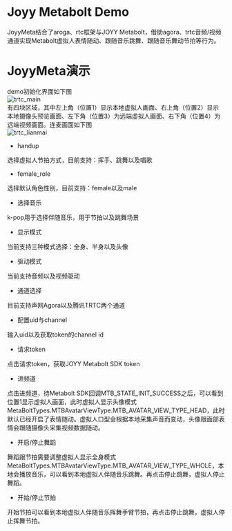 # Joyy Metabolt Demo
JoyyMeta结合了aroga、rtc框架与JOYY Metabolt，借助agora、trtc音频/视频通道实现Metabolt虚拟人表情随动、跟随音乐跳舞、跟随音乐舞动节拍等行为。

# JoyyMeta演示

demo初始化界面如下图<br>![trtc_main](https://user-images.githubusercontent.com/18079722/229682779-670b85c4-d5f9-4801-8c20-7ec7040e9977.jpg)<br>
有四块区域，其中左上角（位置1）显示本地虚拟人画面、右上角（位置2）显示本地摄像头预览画面、左下角（位置3）为远端虚拟人画面、右下角（位置4）为远端视频画面。连麦画面如下图<br>![trtc_lianmai](https://user-images.githubusercontent.com/18079722/229683705-fca82c97-5566-47c0-80a6-d1d37ce491c6.jpg)


- handup

选择虚拟人节拍方式，目前支持：挥手、跳舞以及唱歌

- female_role

选择默认角色性别，目前支持：female以及male

- 选择音乐

k-pop用于选择伴随音乐，用于节拍以及跳舞场景

- 显示模式

当前支持三种模式选择：全身、半身以及头像

- 驱动模式

当前支持音频以及视频驱动

- 通道选择

目前支持声网Agora以及腾讯TRTC两个通道

- 配置uid与channel

输入uid以及获取token的channel id

- 请求token

点击请求token，获取JOYY Metabolt SDK token

- 进频道

点击进频道，待Metabolt SDK回调MTB_STATE_INIT_SUCCESS之后，可以看到位置1显示虚拟人画面，此时虚拟人显示头像模式MetaBoltTypes.MTBAvatarViewType.MTB_AVATAR_VIEW_TYPE_HEAD，此时默认已经开启了表情随动。虚拟人口型会根据本地采集声音而变动，头像跟面部表情会跟随摄像头采集视频数据随动。

- 开启/停止舞蹈

舞蹈跟节拍需要调整虚拟人显示全身模式MetaBoltTypes.MTBAvatarViewType.MTB_AVATAR_VIEW_TYPE_WHOLE，本地会播放音乐，可以看到本地虚拟人伴随音乐跳舞。再点击停止跳舞，虚拟人停止舞蹈。

- 开始/停止节拍

开始节拍可以看到本地虚拟人伴随音乐挥舞手臂节拍，再点击停止跳舞，虚拟人停止挥舞节拍。


